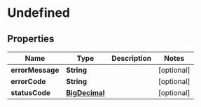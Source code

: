 
# Undefined

## Properties
Name | Type | Description | Notes
------------ | ------------- | ------------- | -------------
**errorMessage** | **String** |  |  [optional]
**errorCode** | **String** |  |  [optional]
**statusCode** | [**BigDecimal**](BigDecimal.md) |  |  [optional]



